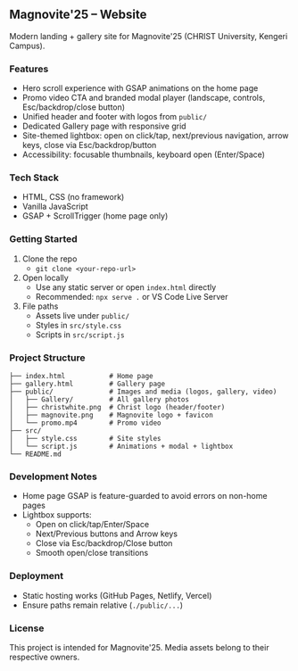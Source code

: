 ## Magnovite'25 – Website

Modern landing + gallery site for Magnovite'25 (CHRIST University, Kengeri Campus).

### Features
- Hero scroll experience with GSAP animations on the home page
- Promo video CTA and branded modal player (landscape, controls, Esc/backdrop/close button)
- Unified header and footer with logos from `public/`
- Dedicated Gallery page with responsive grid
- Site-themed lightbox: open on click/tap, next/previous navigation, arrow keys, close via Esc/backdrop/button
- Accessibility: focusable thumbnails, keyboard open (Enter/Space)

### Tech Stack
- HTML, CSS (no framework)
- Vanilla JavaScript
- GSAP + ScrollTrigger (home page only)

### Getting Started
1. Clone the repo
   - `git clone <your-repo-url>`
2. Open locally
   - Use any static server or open `index.html` directly
   - Recommended: `npx serve .` or VS Code Live Server
3. File paths
   - Assets live under `public/`
   - Styles in `src/style.css`
   - Scripts in `src/script.js`

### Project Structure
```
├── index.html           # Home page
├── gallery.html         # Gallery page
├── public/              # Images and media (logos, gallery, video)
│   ├── Gallery/         # All gallery photos
│   ├── christwhite.png  # Christ logo (header/footer)
│   ├── magnovite.png    # Magnovite logo + favicon
│   └── promo.mp4        # Promo video
├── src/
│   ├── style.css        # Site styles
│   └── script.js        # Animations + modal + lightbox
└── README.md
```

### Development Notes
- Home page GSAP is feature-guarded to avoid errors on non-home pages
- Lightbox supports:
  - Open on click/tap/Enter/Space
  - Next/Previous buttons and Arrow keys
  - Close via Esc/backdrop/Close button
  - Smooth open/close transitions

### Deployment
- Static hosting works (GitHub Pages, Netlify, Vercel)
- Ensure paths remain relative (`./public/...`)

### License
This project is intended for Magnovite'25. Media assets belong to their respective owners.
